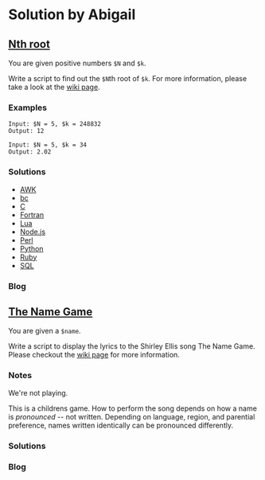 # Solution by Abigail
## [Nth root](https://perlweeklychallenge.org/blog/perl-weekly-challenge-105/#TASK1)

You are given positive numbers `$N` and `$k`.

Write a script to find out the `$N`th root of `$k`. For more information,
please take a look at the
[wiki page](https://en.wikipedia.org/wiki/Nth_root#Computing_principal_roots).

### Examples
~~~~
Input: $N = 5, $k = 248832
Output: 12

Input: $N = 5, $k = 34
Output: 2.02
~~~~

### Solutions
* [AWK](awk/ch-1.awk)
* [bc](bc/ch-1.bc)
* [C](c/ch-1.c)
* [Fortran](fortran/ch-1.f90)
* [Lua](lua/ch-1.lua)
* [Node.js](node/ch-1.js)
* [Perl](perl/ch-1.pl)
* [Python](python/ch-1.py)
* [Ruby](ruby/ch-1.rb)
* [SQL](sql/ch-1.sql)

### Blog

## [The Name Game](https://perlweeklychallenge.org/blog/perl-weekly-challenge-105/#TASK2)

You are given a `$name`.

Write a script to display the lyrics to the Shirley Ellis song The
Name Game. Please checkout the
[wiki page](https://en.wikipedia.org/wiki/The_Name_Game) for more information.

### Notes
We're not playing.

This is a childrens game. How to perform the song depends on how a name
is *pronounced* -- not written. Depending on language, region, and 
parential preference, names written identically can be pronounced differently.

### Solutions

### Blog
